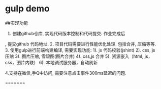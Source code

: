 ﻿
#  gulp demo
 
##实现功能
  1. 创建github仓库, 实现代码版本控制和代码提交. 作业完成后 

, 提交github 代码地址.
2. 项目代码需要进行性能优化处理. 包括合并, 压缩等等.
3. 使用gulp进行前端构建编译, 需要实现功能:
1). js 代码校验(jshint)
2). css, js 压缩 
3). 图片压缩, 雪碧图(图片合并)
4). css,js 合并 
5). 资源嵌入（html, js，css，图片内联） 
6). 本地调试服务器，自动刷新



4.支持在微信,手Q中访问, 需要注意点击事件300ms延迟的问题.




=======

